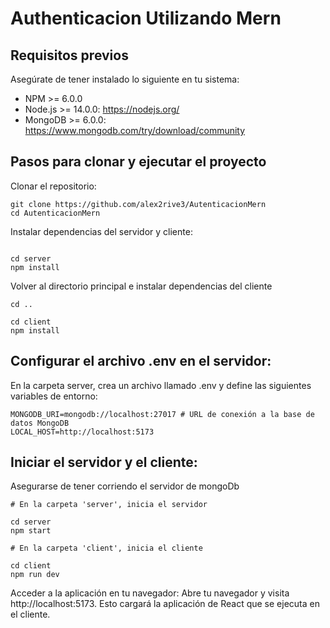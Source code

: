 # Authenticacion Utilizando Mern

## Requisitos previos

Asegúrate de tener instalado lo siguiente en tu sistema:

- NPM >= 6.0.0
- Node.js >= 14.0.0: https://nodejs.org/
- MongoDB >= 6.0.0: https://www.mongodb.com/try/download/community

## Pasos para clonar y ejecutar el proyecto

Clonar el repositorio:

```
git clone https://github.com/alex2rive3/AutenticacionMern
cd AutenticacionMern
```

Instalar dependencias del servidor y cliente:

```

cd server
npm install
```

Volver al directorio principal e instalar dependencias del cliente

```
cd ..

cd client
npm install
```

## Configurar el archivo .env en el servidor:

En la carpeta server, crea un archivo llamado .env y define las siguientes variables de entorno:

```
MONGODB_URI=mongodb://localhost:27017 # URL de conexión a la base de datos MongoDB
LOCAL_HOST=http://localhost:5173
```

## Iniciar el servidor y el cliente:

Asegurarse de tener corriendo el servidor de mongoDb

```
# En la carpeta 'server', inicia el servidor

cd server
npm start

# En la carpeta 'client', inicia el cliente

cd client
npm run dev
```

Acceder a la aplicación en tu navegador:
Abre tu navegador y visita http://localhost:5173. Esto cargará la aplicación de React que se ejecuta en el cliente.
